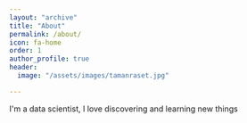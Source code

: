 ```yaml
---
layout: "archive"
title: "About"
permalink: /about/
icon: fa-home
order: 1
author_profile: true
header:
  image: "/assets/images/tamanraset.jpg"

---
```




I'm a data scientist, I love discovering and learning new things
